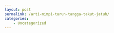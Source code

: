 ```yaml
---
layout: post
permalink: /arti-mimpi-turun-tangga-takut-jatuh/
categories:
    - Uncategorized
---
```


